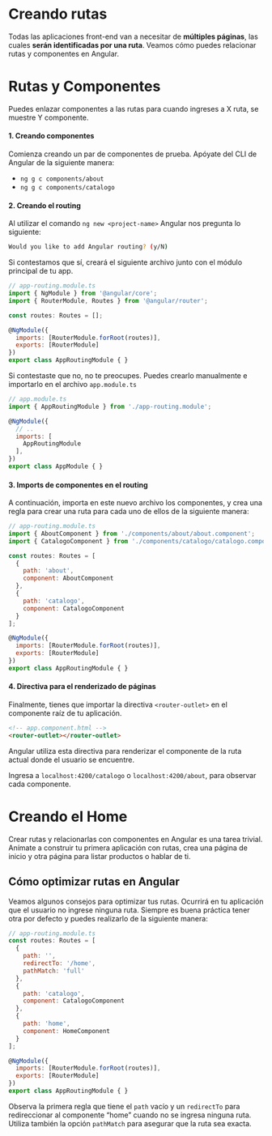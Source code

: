 # **Creando rutas**

Todas las aplicaciones front-end van a necesitar de **múltiples páginas**, las cuales **serán identificadas por una ruta**. Veamos cómo puedes relacionar rutas y componentes en Angular.

# Rutas y Componentes

Puedes enlazar componentes a las rutas para cuando ingreses a X ruta, se muestre Y componente.

#### 1. **Creando componentes**
Comienza creando un par de componentes de prueba. Apóyate del CLI de Angular de la siguiente manera:

- `ng g c components/about`
- `ng g c components/catalogo`

#### 2. **Creando el routing**
Al utilizar el comando `ng new <project-name>` Angular nos pregunta lo siguiente:

```sh
Would you like to add Angular routing? (y/N)
```

Si contestamos que sí, creará el siguiente archivo junto con el módulo principal de tu app.

```js
// app-routing.module.ts
import { NgModule } from '@angular/core';
import { RouterModule, Routes } from '@angular/router';

const routes: Routes = [];

@NgModule({
  imports: [RouterModule.forRoot(routes)],
  exports: [RouterModule]
})
export class AppRoutingModule { }
```

Si contestaste que no, no te preocupes. Puedes crearlo manualmente e importarlo en el archivo `app.module.ts`

```js
// app.module.ts
import { AppRoutingModule } from './app-routing.module';

@NgModule({
  // ..
  imports: [
    AppRoutingModule
  ],
})
export class AppModule { }
```
#### 3. **Imports de componentes en el routing**
A continuación, importa en este nuevo archivo los componentes, y crea una regla para crear una ruta para cada uno de ellos de la siguiente manera:

```js
// app-routing.module.ts
import { AboutComponent } from './components/about/about.component';
import { CatalogoComponent } from './components/catalogo/catalogo.component';

const routes: Routes = [
  {
    path: 'about',
    component: AboutComponent
  },
  {
    path: 'catalogo',
    component: CatalogoComponent
  }
];

@NgModule({
  imports: [RouterModule.forRoot(routes)],
  exports: [RouterModule]
})
export class AppRoutingModule { }
```

#### 4. **Directiva para el renderizado de páginas**
Finalmente, tienes que importar la directiva `<router-outlet>` en el componente raíz de tu aplicación.


```html
<!-- app.component.html -->
<router-outlet></router-outlet>
```

Angular utiliza esta directiva para renderizar el componente de la ruta actual donde el usuario se encuentre.

Ingresa a `localhost:4200/catalogo` o `localhost:4200/about`, para observar cada componente.


# **Creando el Home**

Crear rutas y relacionarlas con componentes en Angular es una tarea trivial. Anímate a construir tu primera aplicación con rutas, crea una página de inicio y otra página para listar productos o hablar de ti.

## **Cómo optimizar rutas en Angular**

Veamos algunos consejos para optimizar tus rutas.
Ocurrirá en tu aplicación que el usuario no ingrese ninguna ruta. Siempre es buena práctica tener otra por defecto y puedes realizarlo de la siguiente manera:

```js
// app-routing.module.ts
const routes: Routes = [
  {
    path: '',
    redirectTo: '/home',
    pathMatch: 'full'
  },
  {
    path: 'catalogo',
    component: CatalogoComponent
  },
  {
    path: 'home',
    component: HomeComponent
  }
];

@NgModule({
  imports: [RouterModule.forRoot(routes)],
  exports: [RouterModule]
})
export class AppRoutingModule { }
```

Observa la primera regla que tiene el `path` vacío y un `redirectTo` para redireccionar al componente “home” cuando no se ingresa ninguna ruta. Utiliza también la opción `pathMatch` para asegurar que la ruta sea exacta.


